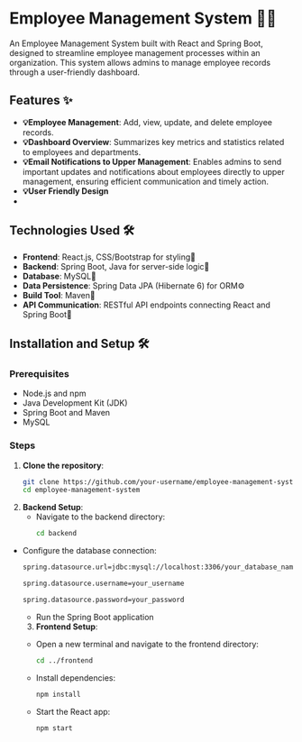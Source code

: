 # Employee Management System 🧑‍💼

An Employee Management System built with React and Spring Boot, designed to streamline employee management processes within an organization. This system allows admins to manage employee records through a user-friendly dashboard.

## Features ✨

* **💡Employee Management**: Add, view, update, and delete employee records.
* **💡Dashboard Overview**: Summarizes key metrics and statistics related to employees and departments.
* **💡Email Notifications to Upper Management**: Enables admins to send important updates and notifications about employees directly to upper management, ensuring efficient communication and timely action.
* **💡User Friendly Design**
* 
## Technologies Used 🛠️

* **Frontend**: React.js, CSS/Bootstrap for styling🎨
* **Backend**: Spring Boot, Java for server-side logic🌱
* **Database**: MySQL💾
* **Data Persistence**: Spring Data JPA (Hibernate 6) for ORM⚙️
* **Build Tool**: Maven🔨
* **API Communication**: RESTful API endpoints connecting React and Spring Boot🔗 

## Installation and Setup 🛠️

### Prerequisites

- Node.js and npm
- Java Development Kit (JDK)
- Spring Boot and Maven
- MySQL 

### Steps

1. **Clone the repository**:
   ```bash
   git clone https://github.com/your-username/employee-management-system.git
   cd employee-management-system

2. **Backend Setup**:
   - Navigate to the backend directory:
     ```bash
     cd backend
     ```
- Configure the database connection:
     ```bash
    spring.datasource.url=jdbc:mysql://localhost:3306/your_database_name
     ```
     ```bash
    spring.datasource.username=your_username
     ```
     ```bash
    spring.datasource.password=your_password
     ```

   - Run the Spring Boot application
     

  3. **Frontend Setup**:
   - Open a new terminal and navigate to the frontend directory:
     ```bash
     cd ../frontend
     ```

   - Install dependencies:
     ```bash
     npm install
     ```

   - Start the React app:
     ```bash
     npm start
     ```

   


